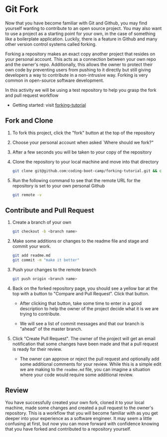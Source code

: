 # Git Fork 

Now that you have become familiar with Git and Github, you may find yourself wanting to contribute to an open source project. You may also want to use a project as a starting point for your own, in the case of something like a boilerplate application. Luckily, there is a feature in Github and many other version control systems called forking.

Forking a repository makes an exact copy another project that resides on your personal account. This acts as a connection between your own repo and the owner's repo. Additionally, this allows the owner to protect their own code by preventing users from pushing to it directly but still giving developers a way to contribute in a non-intrusive way. Forking is very common in open-source software development.

In this activity we will be using a test repository to help you grasp the fork and pull request workflow

* Getting started: visit [forking-tutorial](https://github.com/coding-boot-camp/forking-tutorial)

## Fork and Clone

1. To fork this project, click the "fork" button at the top of the repository

2. Choose your personal account when asked `Where should we fork?"

3. After a few seconds you will be taken to *your* copy of the repository

4. Clone the repository to your local machine and move into that directory

    ```sh
    git clone git@github.com:coding-boot-camp/forking-tutorial.git && cd forking-tutorial
    ```

5. Run the following command to see that the remote URL for the repository is set to your own personal Github

    ```sh
    git remote -v
    ```

## Contribute and Pull Request

1. Create a branch of your own
   
    ```sh
    git checkout -b <branch name>
    ```

2. Make some additions or changes to the readme file and stage and commit your work.

    ```sh
    git add readme.md
    git commit -m "make it better"
    ```

3. Push your changes to the remote branch

    ```sh
    git push origin <branch name>
    ```

4. Back on the forked repository page, you should see a yellow bar at the top with a button to "Compare and Pull Request". Click that button.

   * After clicking that button, take some time to enter in a good description to help the owner of the project decide what it is we are trying to contribute.

   * We will see a list of commit messages and that our branch is "ahead" of the master branch.

5. Click "Create Pull Request". The owner of the project will get an email notification that some changes have been made and that a pull request is ready for their review.
   
   * The owner can approve or reject the pull request and optionally add some additional comments for your review. While this is a simple edit we are making to the `readme.md` file, you can imagine a situation where your code would require some additional review.

## Review

You have successfully created your own fork, cloned it to your local machine, made some changes and created a pull request to the owner's repository. This is a workflow that you will become familiar with as you get deeper into your experience as a software engineer. It may seem a little confusing at first, but now you can move forward with confidence knowing that you have forked and contributed to a repository yourself. 
